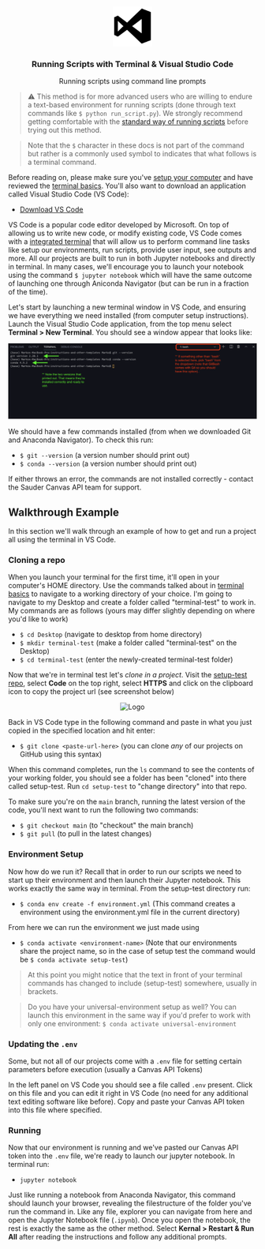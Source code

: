 <br />
<p align="center">
  <div align="center">
    <img src="../imgs/vscode-icon.png" alt="Logo" width="80" height="80">
  </div>

  <h3 align="center">Running Scripts with Terminal & Visual Studio Code</h3>

  <p align="center">
    Running scripts using command line prompts
    <br />
  </p>
</p>

> ⚠️ This method is for more advanced users who are willing to endure a text-based environment for running scripts (done through text commands like `$ python run_script.py`). We strongly recommend getting comfortable with the [standard way of running scripts](running-instructions.md) before trying out this method.

> Note that the `$` character in these docs is not part of the command but rather is a commonly used symbol to indicates that what follows is a terminal command.

Before reading on, please make sure you've [setup your computer](computer-setup.md) and have reviewed the [terminal basics](terminal-basics.md). You'll also want to download an application called Visual Studio Code (VS Code):

- [Download VS Code](https://code.visualstudio.com/download)

VS Code is a popular code editor developed by Microsoft. On top of allowing us to write new code, or modify existing code, VS Code comes with a [integrated terminal](https://code.visualstudio.com/docs/editor/integrated-terminal) that will allow us to perform command line tasks like setup our environments, run scripts, provide user input, see outputs and more. All our projects are built to run in both Jupyter notebooks and directly in terminal. In many cases, we'll encourage you to launch your notebook using the command `$ jupyter notebook` which will have the same outcome of launching one through Aniconda Navigator (but can be run in a fraction of the time).

Let's start by launching a new terminal window in VS Code, and ensuring we have everything we need installed (from computer setup instructions). Launch the Visual Studio Code application, from the top menu select **Terminal > New Terminal**. You should see a window appear that looks like:

<div align="center">
    <img src="../imgs/vscode-terminal.png" alt="Logo" width="600">
</div>

We should have a few commands installed (from when we downloaded Git and Anaconda Navigator). To check this run:

- `$ git --version` (a version number should print out)
- `$ conda --version` (a version number should print out)

If either throws an error, the commands are not installed correctly - contact the Sauder Canvas API team for support.

## Walkthrough Example

In this section we'll walk through an example of how to get and run a project all using the terminal in VS Code.

### Cloning a repo

When you launch your terminal for the first time, it'll open in your computer's HOME directory. Use the commands talked about in [terminal basics](terminal-basics.md) to navigate to a working directory of your choice. I'm going to navigate to my Desktop and create a folder called "terminal-test" to work in. My commands are as follows (yours may differ slightly depending on where you'd like to work)

- `$ cd Desktop` (navigate to desktop from home directory)
- `$ mkdir terminal-test` (make a folder called "terminal-test" on the Desktop)
- `$ cd terminal-test` (enter the newly-created terminal-test folder)

Now that we're in terminal test let's _clone in a project_. Visit the [setup-test repo](https://github.com/saud-learning-services/setup-test), select **Code** on the top right, select **HTTPS** and click on the clipboard icon to copy the project url (see screenshot below)

<div align="center">
    <img src="../imgs/github_desktop/copy-github-link.png" alt="Logo" width="800">
</div>

Back in VS Code type in the following command and paste in what you just copied in the specified location and hit enter:

- `$ git clone <paste-url-here>` (you can clone _any_ of our projects on GitHub using this syntax)

When this command completes, run the `ls` command to see the contents of your working folder, you should see a folder has been "cloned" into there called setup-test. Run `cd setup-test` to "change directory" into that repo.

To make sure you're on the `main` branch, running the latest version of the code, you'll next want to run the following two commands:

- `$ git checkout main` (to "checkout" the main branch)
- `$ git pull` (to pull in the latest changes)

### Environment Setup

Now how do we run it? Recall that in order to run our scripts we need to start up their environment and then launch their Jupyter notebook. This works exactly the same way in terminal. From the setup-test directory run:

- `$ conda env create -f environment.yml` (This command creates a environment using the environment.yml file in the current directory)

From here we can run the environment we just made using

- `$ conda activate <environment-name>` (Note that our environments share the project name, so in the case of setup test the command would be `$ conda activate setup-test`)

> At this point you might notice that the text in front of your terminal commands has changed to include (setup-test) somewhere, usually in brackets.

> Do you have your universal-environment setup as well? You can launch this environment in the same way if you'd prefer to work with only one environment: `$ conda activate universal-environment`

### Updating the `.env`

Some, but not all of our projects come with a `.env` file for setting certain parameters before execution (usually a Canvas API Tokens)

In the left panel on VS Code you should see a file called `.env` present. Click on this file and you can edit it right in VS Code (no need for any additional text editing software like before). Copy and paste your Canvas API token into this file where specified.

### Running

Now that our environment is running and we've pasted our Canvas API token into the `.env` file, we're ready to launch our jupyter notebook. In terminal run:

- `jupyter notebook`

Just like running a notebook from Anaconda Navigator, this command should launch your browser, revealing the filestructure of the folder you've run the command in. Like any file, explorer you can navigate from here and open the Jupyter Notebook file (`.ipynb`). Once you open the notebook, the rest is exactly the same as the other method. Select **Kernal > Restart & Run All** after reading the instructions and follow any additional prompts.

